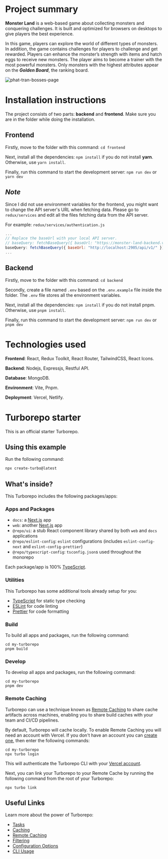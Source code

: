 # Project summary
__Monster Land__ is a web-based game about collecting monsters and conquering challenges. It is built and optimized for browsers on desktops to give players the best experience.

In this game, players can explore the world of different types of monsters. In addition, the game contains challenges for players to challenge and get rewarded. Players can enhance the monster’s strength with items and hatch eggs to receive new monsters. The player aims to become a trainer with the most powerful monsters. Only monsters with the highest attributes appear on the ___Golden Board___, the ranking board.

![phat-tran-bosses-page](https://user-images.githubusercontent.com/45039354/231328102-2208ef2f-0d1a-4281-bea9-6d741dd291bd.png)


# Installation instructions
The project consists of two parts: __backend__ and __frontend__. Make sure you are in the folder while doing the installation.

## Frontend
Firstly, move to the folder with this command:
```cd frontend```

Next, install all the dependencies:
```npm install``` if you do not install __yarn__. Otherwise, use ```yarn install```.

Finally, run this command to start the development server:
```npm run dev``` or ```yarn dev```

## ___Note___
Since I did not use environment variables for the frontend, you might want to change the API server's URL when fetching data. Please go to ```redux/services``` and edit all the files fetching data from the API server.

For example: ```redux/services/authentication.js```
```javascript
...
// Replace the baseUrl with your local API server.
// baseQuery: fetchBaseQuery({ baseUrl: "https://monster-land-backend.vercel.app/api/v1/" })
baseQuery: fetchBaseQuery({ baseUrl: "http://localhost:2905/api/v1/" })
...
```

## Backend
Firstly, move to the folder with this command:
```cd backend```

Secondly, create a file named ```.env``` based on the ```.env.example``` file inside the folder. The ```.env``` file stores all the environment variables.

Next, install all the dependencies:
```npm install``` if you do not install pnpm. Otherwise, use ```pnpm install```.

Finally, run this command to start the development server:
```npm run dev``` or ```pnpm dev ```

# Technologies used
__Frontend__: React, Redux Toolkit, React Router, TailwindCSS, React Icons.

__Backend__: Nodejs, Expressjs, Restful API.

__Database__: MongoDB.

__Environment__: Vite, Pnpm.

__Deployment__: Vercel, Netlify.
# Turborepo starter

This is an official starter Turborepo.

## Using this example

Run the following command:

```sh
npx create-turbo@latest
```

## What's inside?

This Turborepo includes the following packages/apps:

### Apps and Packages

- `docs`: a [Next.js](https://nextjs.org/) app
- `web`: another [Next.js](https://nextjs.org/) app
- `@repo/ui`: a stub React component library shared by both `web` and `docs` applications
- `@repo/eslint-config`: `eslint` configurations (includes `eslint-config-next` and `eslint-config-prettier`)
- `@repo/typescript-config`: `tsconfig.json`s used throughout the monorepo

Each package/app is 100% [TypeScript](https://www.typescriptlang.org/).

### Utilities

This Turborepo has some additional tools already setup for you:

- [TypeScript](https://www.typescriptlang.org/) for static type checking
- [ESLint](https://eslint.org/) for code linting
- [Prettier](https://prettier.io) for code formatting

### Build

To build all apps and packages, run the following command:

```
cd my-turborepo
pnpm build
```

### Develop

To develop all apps and packages, run the following command:

```
cd my-turborepo
pnpm dev
```

### Remote Caching

Turborepo can use a technique known as [Remote Caching](https://turbo.build/repo/docs/core-concepts/remote-caching) to share cache artifacts across machines, enabling you to share build caches with your team and CI/CD pipelines.

By default, Turborepo will cache locally. To enable Remote Caching you will need an account with Vercel. If you don't have an account you can [create one](https://vercel.com/signup), then enter the following commands:

```
cd my-turborepo
npx turbo login
```

This will authenticate the Turborepo CLI with your [Vercel account](https://vercel.com/docs/concepts/personal-accounts/overview).

Next, you can link your Turborepo to your Remote Cache by running the following command from the root of your Turborepo:

```
npx turbo link
```

## Useful Links

Learn more about the power of Turborepo:

- [Tasks](https://turbo.build/repo/docs/core-concepts/monorepos/running-tasks)
- [Caching](https://turbo.build/repo/docs/core-concepts/caching)
- [Remote Caching](https://turbo.build/repo/docs/core-concepts/remote-caching)
- [Filtering](https://turbo.build/repo/docs/core-concepts/monorepos/filtering)
- [Configuration Options](https://turbo.build/repo/docs/reference/configuration)
- [CLI Usage](https://turbo.build/repo/docs/reference/command-line-reference)
